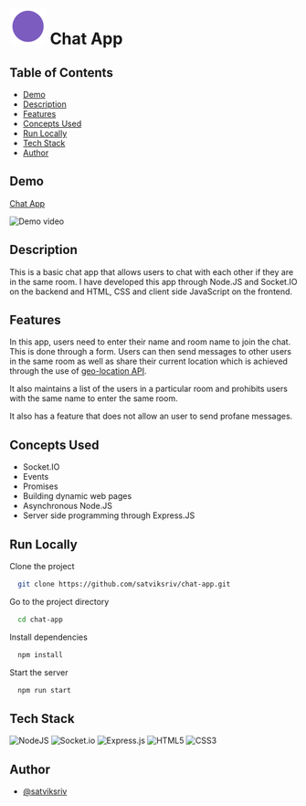 # ![image](./public/img/favicon.png) Chat App

## Table of Contents

- [Demo](#demo)
- [Description](#description)
- [Features](#features)
- [Concepts Used](#concepts-used)
- [Run Locally](#run-locally)
- [Tech Stack](#tech-stack)
- [Author](#author)

## Demo

[Chat App](https://satvik-chat-app.herokuapp.com/)

![Demo video](./demo/chat-app-demo.gif)

## Description

This is a basic chat app that allows users to chat with each other if they are in the same room. I have developed this app through Node.JS and Socket.IO on the backend and HTML, CSS and client side JavaScript on the frontend.

## Features

In this app, users need to enter their name and room name to join the chat. This is done through a form. Users can then send messages to other users in the same room as well as share their current location which is achieved through the use of [geo-location API](https://developer.mozilla.org/en-US/docs/Web/API/Geolocation_API).

It also maintains a list of the users in a particular room and prohibits users with the same name to enter the same room.

It also has a feature that does not allow an user to send profane messages.

## Concepts Used

- Socket.IO
- Events
- Promises
- Building dynamic web pages
- Asynchronous Node.JS
- Server side programming through Express.JS

## Run Locally

Clone the project

```bash
  git clone https://github.com/satviksriv/chat-app.git
```

Go to the project directory

```bash
  cd chat-app
```

Install dependencies

```bash
  npm install
```

Start the server

```bash
  npm run start
```

## Tech Stack

![NodeJS](https://img.shields.io/badge/node.js-6DA55F?style=for-the-badge&logo=node.js&logoColor=white)
![Socket.io](https://img.shields.io/badge/Socket.io-black?style=for-the-badge&logo=socket.io&badgeColor=010101)
![Express.js](https://img.shields.io/badge/express.js-%23404d59.svg?style=for-the-badge&logo=express&logoColor=%2361DAFB)
![HTML5](https://img.shields.io/badge/html5-%23E34F26.svg?style=for-the-badge&logo=html5&logoColor=white)
![CSS3](https://img.shields.io/badge/css3-%231572B6.svg?style=for-the-badge&logo=css3&logoColor=white)

## Author

- [@satviksriv](https://github.com/satviksriv)
